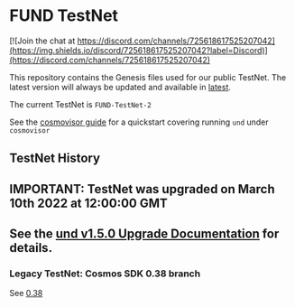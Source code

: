 # FUND TestNet

[![Join the chat at https://discord.com/channels/725618617525207042](https://img.shields.io/discord/725618617525207042?label=Discord)](https://discord.com/channels/725618617525207042)

This repository contains the Genesis files used for our public TestNet. The latest version will always be 
updated and available in [latest](https://github.com/unification-com/testnet/tree/master/latest).  

The current TestNet is `FUND-TestNet-2`

See the [cosmovisor guide](cosmovisor.md) for a quickstart covering running `und` under `cosmovisor`

## TestNet History

## IMPORTANT: TestNet was upgraded on March 10th 2022 at 12:00:00 GMT
## See the [und v1.5.0 Upgrade Documentation](042_upgrade.md) for details.

### Legacy TestNet: Cosmos SDK 0.38 branch

See [0.38](legacy/0.38/README.md)
